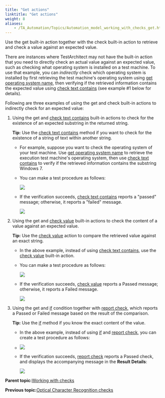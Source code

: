 ```yaml
--- 
title: "Get actions"
linktitle: "Get actions"
weight: 8
aliases: 
    - /TA_Automation/Topics/Automation_model_working_with_checks_get.html
---
```


Use the get built-in action together with the check built-in action to retrieve and check a value against an expected value.

There are instances where TestArchitect may not have the built-in action that you need to directly check an actual value against an expected value, such as checking what operating system is installed on a test machine. To use that example, you can *indirectly* check which operating system is installed by first retrieving the test machine's operating system using [get operating system name](get_operating_system_name.html), then verifying if the retrieved information contains the expected value using [check text contains](check_text_contains.html) \(see example \#1 below for details\).

Following are three examples of using the get and check built-in actions to indirectly check for an expected value:

1.  Using the get and [check text contains](check_text_contains.html) built-in actions to check for the existence of an expected substring in the returned string.

    **Tip:** Use the [check text contains](check_text_contains.html) method if you want to check for the existence of a string of text within another string.

    -   For example, suppose you want to check the operating system of your test machine. Use [get operating system name](get_operating_system_name.html) to retrieve the execution test machine's operating system, then use [check text contains](check_text_contains.html) to verify if the retrieved information contains the substring Windows 7.
    -   You can make a test procedure as follows:

        ![](/images//Images/get_actions_1_pgm.png)

    -   If the verification succeeds, [check text contains](check_text_contains.html) reports a "passed" message; otherwise, it reports a "failed" message.

        ![](/images//Images/get_actions_1_res.png)

2.  Using the get and [check value](check_value.html) built-in actions to check the content of a value against an expected value.

    **Tip:** Use the [check value](check_value.html) action to compare the retrieved value against an exact string.

    -   In the above example, instead of using [check text contains](check_text_contains.html), use the [check value](check_value.html) built-in action.
    -   You can make a test procedure as follows:

        ![](/images//Images/get_actions_2_pgm.png)

    -   If the verification succeeds, [check value](check_value.html) reports a Passed message; otherwise, it reports a Failed message.

        ![](/images//Images/get_actions_2_res.png)

3.  Using the get and [if](if.html) condition together with [report check](report_check.html), which reports a Passed or Failed message based on the result of the comparison.

    **Tip:** Use the [if](if.html) method if you know the exact content of the value.

    -   In the above example, instead of using [if](if.html) and [report check](report_check.html), you can create a test procedure as follows:
    -   ![](/images//Images/check_opearting_system_pgm.png)

    -   If the verification succeeds, [report check](report_check.html) reports a Passed check, and displays the accompanying message in the **Result Details**:

        ![](/images//Images/check_opearting_system_res.png)


**Parent topic:**[Working with checks](/TA_Automation/Topics/Automation_model_working_with_checks.html)

**Previous topic:**[Optical Character Recognition checks](/TA_Automation/Topics/Working_with_checks_OCR.html)

